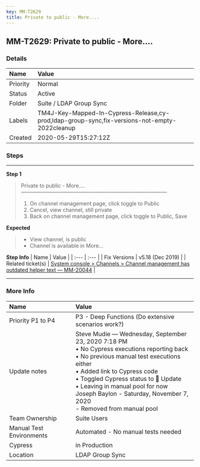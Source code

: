 ```yaml
---
key: MM-T2629
title: Private to public - More....
---
```


## MM-T2629: Private to public - More....

### Details

| Name     | Value                                                                                         |
| :------- | :-------------------------------------------------------------------------------------------- |
| Priority | Normal                                                                                        |
| Status   | Active                                                                                        |
| Folder   | Suite / LDAP Group Sync                                                                       |
| Labels   | TM4J-Key-Mapped-In-Cypress-Release,cy-prod,ldap-group-sync,fix-versions-not-empty-2022cleanup |
| Created  | 2020-05-29T15:27:12Z                                                                          |

### Steps

<hr/>

**Step 1**

> <article>Private to public - More....<br>————————————————————————————<ol><li>On channel management page, click toggle to Public</li><li>Cancel, view channel, still private</li><li>Back on channel management page, click toggle to Public, Save</li></ol></article>

**Expected**

> <article><ul><li>View channel, is public</li><li>Channel is available in More...</li></ul></article>

**Step Info**
| Name | Value |
| :--- | :--- |
| Fix Versions | v5.18 (Dec 2019) |
| Related ticket(s) | <a href="https://mattermost.atlassian.net/browse/MM-20044">System console &gt; Channels &gt; Channel management has outdated helper text — MM-20044</a> |

<hr/>

### More Info

| Name                     | Value                                                                                                                                                                                                                                                                                                                                |
| :----------------------- | :----------------------------------------------------------------------------------------------------------------------------------------------------------------------------------------------------------------------------------------------------------------------------------------------------------------------------------- |
| Priority P1 to P4        | P3 - Deep Functions (Do extensive scenarios work?)                                                                                                                                                                                                                                                                                   |
| Update notes             | Steve Mudie — Wednesday, September 23, 2020 7:18 PM<br>• No Cypress executions reporting back<br>• No previous manual test executions either<br>• Added link to Cypress code<br>• Toggled Cypress status to 🔧 Update<br>• Leaving in manual pool for now<br>Joseph Baylon - Saturday, November 7, 2020<br>- Removed from manual pool |
| Team Ownership           | Suite Users                                                                                                                                                                                                                                                                                                                          |
| Manual Test Environments | Automated - No manual tests needed                                                                                                                                                                                                                                                                                                   |
| Cypress                  | in Production                                                                                                                                                                                                                                                                                                                        |
| Location                 | LDAP Group Sync                                                                                                                                                                                                                                                                                                                      |
